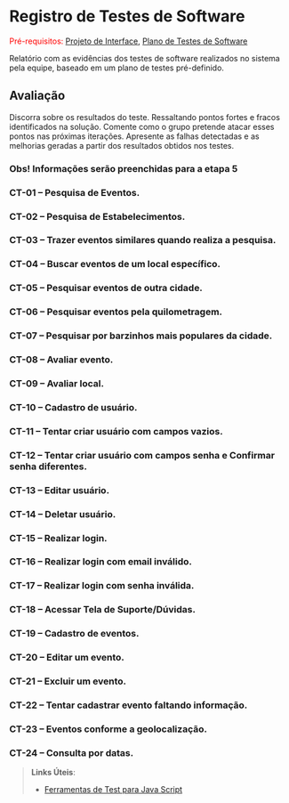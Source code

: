 # Registro de Testes de Software

<span style="color:red">Pré-requisitos: <a href="3-Projeto de Interface.md"> Projeto de Interface</a></span>, <a href="8-Plano de Testes de Software.md"> Plano de Testes de Software</a>

Relatório com as evidências dos testes de software realizados no sistema pela equipe, baseado em um plano de testes pré-definido.

## Avaliação

Discorra sobre os resultados do teste. Ressaltando pontos fortes e fracos identificados na solução. Comente como o grupo pretende atacar esses pontos nas próximas iterações. Apresente as falhas detectadas e as melhorias geradas a partir dos resultados obtidos nos testes.

### Obs! Informações serão preenchidas para a etapa 5

### CT-01 – Pesquisa de Eventos.

### CT-02 – Pesquisa de Estabelecimentos.

### CT-03 – Trazer eventos similares quando realiza a pesquisa.

### CT-04 – Buscar eventos de um local específico.

### CT-05 – Pesquisar eventos de outra cidade.

### CT-06 – Pesquisar eventos pela quilometragem.

### CT-07 – Pesquisar por barzinhos mais populares da cidade.

### CT-08 – Avaliar evento.

### CT-09 – Avaliar local.

### CT-10 – Cadastro de usuário.

### CT-11 – Tentar criar usuário com campos vazios.

### CT-12 – Tentar criar usuário com campos senha e Confirmar senha diferentes.

### CT-13 – Editar usuário.

### CT-14 – Deletar usuário.

### CT-15 – Realizar login.

### CT-16 – Realizar login com email inválido.

### CT-17 – Realizar login com senha inválida.

### CT-18 – Acessar Tela de Suporte/Dúvidas.

### CT-19 – Cadastro de eventos.

### CT-20 – Editar um evento.

### CT-21 – Excluir um evento.

### CT-22 – Tentar cadastrar evento faltando informação.

### CT-23 – Eventos conforme a geolocalização.

### CT-24 – Consulta por datas.

> **Links Úteis**:
> - [Ferramentas de Test para Java Script](https://geekflare.com/javascript-unit-testing/)